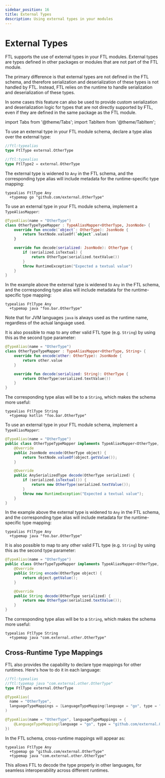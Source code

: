 ```yaml
---
sidebar_position: 16
title: External Types
description: Using external types in your modules
---
```


# External Types

FTL supports the use of external types in your FTL modules. External types are types defined in other packages or modules that are not part of the FTL module.

The primary difference is that external types are not defined in the FTL schema, and therefore serialization and deserialization of these types is not handled 
by FTL. Instead, FTL relies on the runtime to handle serialization and deserialization of these types.

In some cases this feature can also be used to provide custom serialization and deserialization logic for types that are not directly supported by FTL, even
if they are defined in the same package as the FTL module.

import Tabs from '@theme/Tabs';
import TabItem from '@theme/TabItem';

<Tabs groupId="languages">
<TabItem value="go" label="Go" default>

To use an external type in your FTL module schema, declare a type alias over the external type:

```go
//ftl:typealias
type FtlType external.OtherType

//ftl:typealias
type FtlType2 = external.OtherType
```

The external type is widened to `Any` in the FTL schema, and the corresponding type alias will include metadata
for the runtime-specific type mapping:

```
typealias FtlType Any
  +typemap go "github.com/external.OtherType"
```

</TabItem>
<TabItem value="kotlin" label="Kotlin">

To use an external type in your FTL module schema, implement a `TypeAliasMapper`:

```kotlin 
@TypeAlias(name = "OtherType")
class OtherTypeTypeMapper : TypeAliasMapper<OtherType, JsonNode> {
    override fun encode(`object`: OtherType): JsonNode {
        return TextNode.valueOf(`object`.value)
    }

    override fun decode(serialized: JsonNode): OtherType {
        if (serialized.isTextual) {
            return OtherType(serialized.textValue())
        }
        throw RuntimeException("Expected a textual value")
    }
}
```

In the example above the external type is widened to `Any` in the FTL schema, and the corresponding type alias will include metadata
for the runtime-specific type mapping:

```
typealias FtlType Any
  +typemap java "foo.bar.OtherType"
```

Note that for JVM languages `java` is always used as the runtime name, regardless of the actual language used.

It is also possible to map to any other valid FTL type (e.g. `String`) by using this as the second type parameter:

```kotlin 
@TypeAlias(name = "OtherType")
class OtherTypeTypeMapper : TypeAliasMapper<OtherType, String> {
    override fun encode(other: OtherType): JsonNode {
        return other.value
    }

    override fun decode(serialized: String): OtherType {
        return OtherType(serialized.textValue())
    }
}
```

The corresponding type alias will be to a `String`, which makes the schema more useful:

```
typealias FtlType String
  +typemap kotlin "foo.bar.OtherType"
```

</TabItem>
<TabItem value="java" label="Java">

To use an external type in your FTL module schema, implement a `TypeAliasMapper`:

```java
@TypeAlias(name = "OtherType")
public class OtherTypeTypeMapper implements TypeAliasMapper<OtherType, JsonNode> {
    @Override
    public JsonNode encode(OtherType object) {
        return TextNode.valueOf(object.getValue());
    }

    @Override
    public AnySerializedType decode(OtherType serialized) {
        if (serialized.isTextual()) {
            return new OtherType(serialized.textValue());
        }
        throw new RuntimeException("Expected a textual value");
    }
}
```

In the example above the external type is widened to `Any` in the FTL schema, and the corresponding type alias will include metadata
for the runtime-specific type mapping:

```
typealias FtlType Any
  +typemap java "foo.bar.OtherType"
```

It is also possible to map to any other valid FTL type (e.g. `String`) by using this as the second type parameter:

```java
@TypeAlias(name = "OtherType")
public class OtherTypeTypeMapper implements TypeAliasMapper<OtherType, String> {
    @Override
    public String encode(OtherType object) {
        return object.getValue();
    }

    @Override
    public String decode(OtherType serialized) {
        return new OtherType(serialized.textValue());
    }
}
```

The corresponding type alias will be to a `String`, which makes the schema more useful:

```
typealias FtlType String
  +typemap java "com.external.other.OtherType"
```

</TabItem>
</Tabs>

## Cross-Runtime Type Mappings

FTL also provides the capability to declare type mappings for other runtimes. Here's how to do it in each language:

<Tabs groupId="languages">
<TabItem value="go" label="Go" default>

```go
//ftl:typealias
//ftl:typemap java "com.external.other.OtherType"
type FtlType external.OtherType
```

</TabItem>
<TabItem value="kotlin" label="Kotlin">

```kotlin
@TypeAlias(
  name = "OtherType",
  languageTypeMappings = [LanguageTypeMapping(language = "go", type = "github.com/external.OtherType")]
)
```

</TabItem>
<TabItem value="java" label="Java">

```java
@TypeAlias(name = "OtherType", languageTypeMappings = {
    @LanguageTypeMapping(language = "go", type = "github.com/external.OtherType"),
})
```

</TabItem>
</Tabs>

In the FTL schema, cross-runtime mappings will appear as:

```
typealias FtlType Any
  +typemap go "github.com/external.OtherType"
  +typemap java "com.external.other.OtherType"
```

This allows FTL to decode the type properly in other languages, for seamless 
interoperability across different runtimes.
